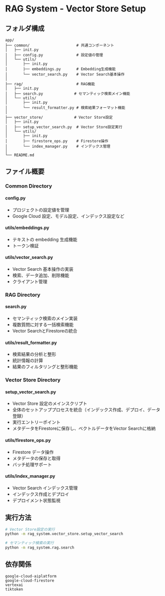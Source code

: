 # RAG System - Vector Store Setup

## フォルダ構成

```
app/
├── common/                     # 共通コンポーネント
│   ├── init.py
│   ├── config.py               # 設定値の管理
│   └── utils/
│       ├── init.py
│       ├── embeddings.py       # Embedding生成機能
│       └── vector_search.py    # Vector Search基本操作
│
├── rag/                        # RAG機能
│   ├── init.py
│   ├── search.py              # セマンティック検索メイン機能
│   └── utils/
│       ├── init.py
│       └── result_formatter.py # 検索結果フォーマット機能
│
├── vector_store/              # Vector Store設定
│   ├── init.py
│   ├── setup_vector_search.py  # Vector Store設定実行
│   └── utils/
│       ├── init.py
│       ├── firestore_ops.py    # Firestore操作
│       └── index_manager.py    # インデックス管理
│
└── README.md
```

## ファイル概要

### Common Directory

#### config.py

-   プロジェクトの設定値を管理
-   Google Cloud 設定、モデル設定、インデックス設定など

#### utils/embeddings.py

-   テキストの embedding 生成機能
-   トークン検証

#### utils/vector_search.py

-   Vector Search 基本操作の実装
-   検索、データ追加、削除機能
-   クライアント管理

### RAG Directory

#### search.py

-   セマンティック検索のメイン実装
-   複数質問に対する一括検索機能
-   Vector SearchとFirestoreの統合

#### utils/result_formatter.py

-   検索結果の分析と整形
-   統計情報の計算
-   結果のフィルタリングと整形機能

### Vector Store Directory

#### setup_vector_search.py

-   Vector Store 設定のメインスクリプト
-   全体のセットアッププロセスを統合（インデックス作成、デプロイ、データ登録）
-   実行エントリーポイント
-   メタデータをFirestoreに保存し、ベクトルデータをVector Searchに格納

#### utils/firestore_ops.py

-   Firestore データ操作
-   メタデータの保存と取得
-   バッチ処理サポート

#### utils/index_manager.py

-   Vector Search インデックス管理
-   インデックス作成とデプロイ
-   デプロイメント状態監視

## 実行方法

```bash
# Vector Store設定の実行
python -m rag_system.vector_store.setup_vector_search

# セマンティック検索の実行
python -m rag_system.rag.search
```

## 依存関係

```
google-cloud-aiplatform
google-cloud-firestore
vertexai
tiktoken
```

